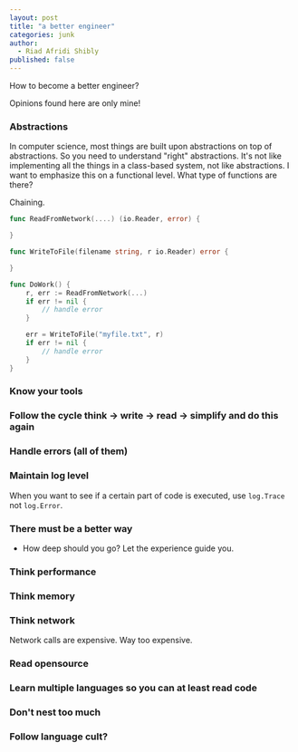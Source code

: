 ```yaml
---
layout: post
title: "a better engineer"
categories: junk
author:
  - Riad Afridi Shibly
published: false
---
```


How to become a better engineer?

Opinions found here are only mine!

### Abstractions

In computer science, most things are built upon abstractions on top of
abstractions. So you need to understand "right" abstractions. It's not like
implementing all the things in a class-based system, not like abstractions.
I want to emphasize this on a functional level. What type of functions are there?

Chaining.

```go
func ReadFromNetwork(....) (io.Reader, error) {

}

func WriteToFile(filename string, r io.Reader) error {

}

func DoWork() {
    r, err := ReadFromNetwork(...)
    if err != nil {
        // handle error
    }

    err = WriteToFile("myfile.txt", r)
    if err != nil {
        // handle error
    }
}
```

### Know your tools

### Follow the cycle think -> write -> read -> simplify and do this again

### Handle errors (all of them)

### Maintain log level

When you want to see if a certain part of code is executed, use `log.Trace` not `log.Error`.

### There must be a better way

- How deep should you go? Let the experience guide you.

### Think performance

### Think memory

### Think network

Network calls are expensive. Way too expensive.

### Read opensource

### Learn multiple languages so you can at least read code

### Don't nest too much

### Follow language cult?
